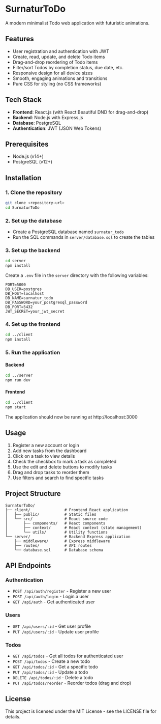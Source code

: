 # SurnaturToDo

A modern minimalist Todo web application with futuristic animations.

## Features

- User registration and authentication with JWT
- Create, read, update, and delete Todo items
- Drag-and-drop reordering of Todo items
- Filter/sort Todos by completion status, due date, etc.
- Responsive design for all device sizes
- Smooth, engaging animations and transitions
- Pure CSS for styling (no CSS frameworks)

## Tech Stack

- **Frontend**: React.js (with React Beautiful DND for drag-and-drop)
- **Backend**: Node.js with Express.js
- **Database**: PostgreSQL
- **Authentication**: JWT (JSON Web Tokens)

## Prerequisites

- Node.js (v14+)
- PostgreSQL (v12+)

## Installation

### 1. Clone the repository

```bash
git clone <repository-url>
cd SurnaturToDo
```

### 2. Set up the database

- Create a PostgreSQL database named `surnatur_todo`
- Run the SQL commands in `server/database.sql` to create the tables

### 3. Set up the backend

```bash
cd server
npm install
```

Create a `.env` file in the `server` directory with the following variables:

```
PORT=5000
DB_USER=postgres
DB_HOST=localhost
DB_NAME=surnatur_todo
DB_PASSWORD=your_postgresql_password
DB_PORT=5432
JWT_SECRET=your_jwt_secret
```

### 4. Set up the frontend

```bash
cd ../client
npm install
```

### 5. Run the application

#### Backend

```bash
cd ../server
npm run dev
```

#### Frontend

```bash
cd ../client
npm start
```

The application should now be running at http://localhost:3000

## Usage

1. Register a new account or login
2. Add new tasks from the dashboard
3. Click on a task to view details
4. Check the checkbox to mark a task as completed
5. Use the edit and delete buttons to modify tasks
6. Drag and drop tasks to reorder them
7. Use filters and search to find specific tasks

## Project Structure

```
SurnaturToDo/
├── client/               # Frontend React application
│   ├── public/           # Static files
│   └── src/              # React source code
│       ├── components/   # React components
│       ├── context/      # React context (state management)
│       └── utils/        # Utility functions
└── server/               # Backend Express application
    ├── middleware/       # Express middleware
    ├── routes/           # API routes
    └── database.sql      # Database schema
```

## API Endpoints

### Authentication

- `POST /api/auth/register` - Register a new user
- `POST /api/auth/login` - Login a user
- `GET /api/auth` - Get authenticated user

### Users

- `GET /api/users/:id` - Get user profile
- `PUT /api/users/:id` - Update user profile

### Todos

- `GET /api/todos` - Get all todos for authenticated user
- `POST /api/todos` - Create a new todo
- `GET /api/todos/:id` - Get a specific todo
- `PUT /api/todos/:id` - Update a todo
- `DELETE /api/todos/:id` - Delete a todo
- `PUT /api/todos/reorder` - Reorder todos (drag and drop)

## License

This project is licensed under the MIT License - see the LICENSE file for details.
